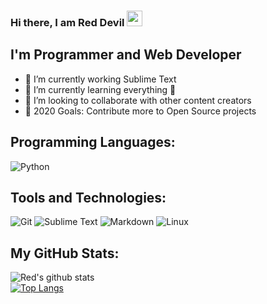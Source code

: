 ### Hi there, I am Red Devil <a><img src="https://media.giphy.com/media/hvRJCLFzcasrR4ia7z/giphy.gif" width="25px"></a>

## I'm Programmer and Web Developer

- 🔭 I’m currently working Sublime Text
- 🌱 I’m currently learning everything 🤣
- 👯 I’m looking to collaborate with other content creators
- 🥅 2020 Goals: Contribute more to Open Source projects

## Programming Languages:

![Python](https://img.shields.io/badge/Python-ea2d2f?style=flat-square&logo=Python&logoColor=ffffff)

## Tools and Technologies:
![Git](https://img.shields.io/badge/Git-F05032?style=flat-square&logo=Git&logoColor=white)
![Sublime Text](https://img.shields.io/badge/Sublime_Text-blue?style=flat-square&logo=Sublime-Text&logoColor=white)
![Markdown](https://img.shields.io/badge/Markdown-black?style=flat-square&logo=Markdown&logoColor=white)
![Linux](https://img.shields.io/badge/Linux-darkred?style=flat-square&logo=Linux&logoColor=white)

## My GitHub Stats:
![Red's github stats](https://github-readme-stats.vercel.app/api?username=redevil1&show_icons=true&theme=radical)
<br>
[![Top Langs](https://github-readme-stats.vercel.app/api/top-langs/?username=redevil1)](https://github.com/redevil1/github-readme-stats)